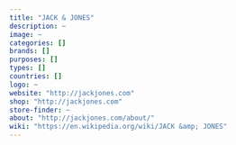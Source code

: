 ```yaml
---
title: "JACK & JONES"
description: ~
image: ~
categories: []
brands: []
purposes: []
types: []
countries: []
logo: ~
website: "http://jackjones.com"
shop: "http://jackjones.com"
store-finder: ~
about: "http://jackjones.com/about/"
wiki: "https://en.wikipedia.org/wiki/JACK &amp; JONES"
---
```

